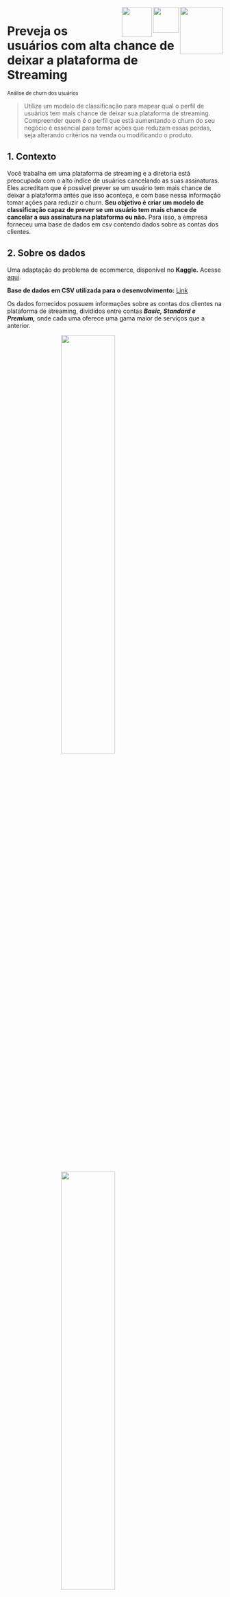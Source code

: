 <img align="right" width="100" height="110" src="images/icon_python.png"/>

<img align="right" width="60" height="60" src="images/icon_scikitlearn.png"/>

<img align="right" width="70" height="70" src="images/icon_seaborn.png"/>


# Preveja os usuários com alta chance de deixar a plataforma de Streaming
<sub> Análise de churn dos usuários </sub>

> Utilize um modelo de classificação para mapear qual o perfil de usuários tem mais chance de deixar sua plataforma de streaming. Compreender quem é o perfil que está aumentando o churn do seu negócio é essencial para tomar ações que reduzam essas perdas, seja alterando critérios na venda ou modificando o produto.

## 1. Contexto

Você trabalha em uma plataforma de streaming e a diretoria está preocupada com o
alto índice de usuários cancelando as suas assinaturas. Eles acreditam que é possível
prever se um usuário tem mais chance de deixar a plataforma antes que isso aconteça,
e com base nessa informação tomar ações para reduzir o churn.
**Seu objetivo é criar um modelo de classificação capaz de prever se um usuário tem
mais chance de cancelar a sua assinatura na plataforma ou não.** Para isso, a empresa
forneceu uma base de dados em csv contendo dados sobre as contas dos clientes.

## 2. Sobre os dados
Uma adaptação do problema de ecommerce, disponível no **Kaggle.** Acesse [aqui](https://www.kaggle.com/datasets/ankitverma2010/ecommerce-customer-churn-analysis-and-prediction?select=E+Commerce+Dataset.xlsx).

**Base de dados em CSV utilizada para o desenvolvimento:** [Link](https://raw.githubusercontent.com/gcesarmelo7/python_classification_churn/main/database/streaming_data.csv)

Os dados fornecidos possuem informações sobre as contas dos clientes na plataforma
de streaming, divididos entre contas ***Basic, Standard e Premium,*** onde cada uma
oferece uma gama maior de serviços que a anterior.

<img src="images/table_1.png" style="width: 50%; max-width: 600px; display: block; margin: 0 auto;">

<img src="images/table_2.png" style="width: 50%; max-width: 600px; display: block; margin: 0 auto;">

Desenvolva um ***modelo de classificação que seja capaz de prever se o cliente irá
cancelar o serviço ou não,*** levando em consideração o seu perfil no streaming.
Teste com mais de um tipo de modelo para encontrar o que possuir a melhor
performance em comparação com um baseline. Utilize gráficos e visualizações para
auxiliar e enriquecer a sua análise.

## 3. Desenvolvimento

<img align="center" src="images/colab_1.png" style="width: 50%; max-width: 300px; display: block; margin: 0 auto;"/>

<img align="center" src="images/colab_2.png" style="width: 35%; max-width: 300px; display: block; margin: 0 auto;"/>

<img align="center" src="images/colab_3.png" style="width: 80%; max-width: 500px; display: block; margin: 0 auto;"/>

<img align="center" src="images/colab_4.png" style="width: 40%; max-width: 400px; display: block; margin: 0 auto;"/>

<img align="center" src="images/colab_5.png" style="width: 35%; max-width: 300px; display: block; margin: 0 auto;"/>

<img align="center" src="images/colab_6.png" style="width: 40%; max-width: 300px; display: block; margin: 0 auto;"/>

## 4. Modelagem

<img align="center" src="images/colab_7.png" style="width: 1000%; max-width: 60000px; display: block; margin: 0 auto;"/>

<img align="center" src="images/colab_8.png" style="width: 25%; max-width: 300px; display: block; margin: 0 auto;"/>

<img align="center" src="images/colab_9.png" style="width: 40%; max-width: 400px; display: block; margin: 0 auto;"/>

<img align="center" src="images/colab_10.png" style="width: 50%; max-width: 300px; display: block; margin: 0 auto;"/>

<img align="center" src="images/colab_11.png" style="width: 90%; max-width: 600px; display: block; margin: 0 auto;"/>

## 5. Conclusão

Dessa forma, com a utilização do algoritmo de Random Forest e com a tunagem, foi possível realizar a classificação dos usuários em churn ou não-churn obtendo-se uma melhor ideia dos potenciais resultados no futuro.

